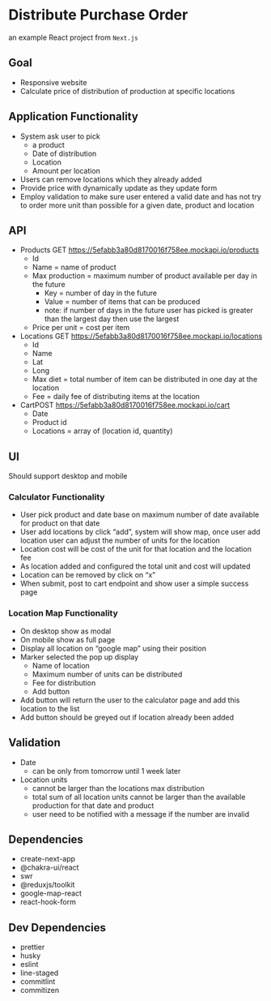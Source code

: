 # Distribute Purchase Order

an example React project from `Next.js`

## Goal

- Responsive website
- Calculate price of distribution of production at specific locations

## Application Functionality

- System ask user to pick
  - a product
  - Date of distribution
  - Location
  - Amount per location
- Users can remove locations which they already added
- Provide price with dynamically update as they update form
- Employ validation to make sure user entered a valid date and has not try to order more unit than possible for a given date, product and location

## API

- Products GET https://5efabb3a80d8170016f758ee.mockapi.io/products
  - Id
  - Name = name of product
  - Max production = maximum number of product available per day in the future
    - Key = number of day in the future
    - Value = number of items that can be produced
    - note: if number of days in the future user has picked is greater than the largest day then use the largest
  - Price per unit = cost per item
- Locations GET https://5efabb3a80d8170016f758ee.mockapi.io/locations
  - Id
  - Name
  - Lat
  - Long
  - Max diet = total number of item can be distributed in one day at the location
  - Fee = daily fee of distributing items at the location
- CartPOST https://5efabb3a80d8170016f758ee.mockapi.io/cart
  - Date
  - Product id
  - Locations = array of (location id, quantity)

## UI

Should support desktop and mobile

### Calculator Functionality

- User pick product and date base on maximum number of date available for product on that date
- User add locations by click “add”, system will show map, once user add location user can adjust the number of units for the location
- Location cost will be cost of the unit for that location and the location fee
- As location added and configured the total unit and cost will updated
- Location can be removed by click on “x”
- When submit, post to cart endpoint and show user a simple success page

### Location Map Functionality

- On desktop show as modal
- On mobile show as full page
- Display all location on “google map” using their position
- Marker selected the pop up display
  - Name of location
  - Maximum number of units can be distributed
  - Fee for distribution
  - Add button
- Add button will return the user to the calculator page and add this location to the list
- Add button should be greyed out if location already been added

## Validation

- Date
  - can be only from tomorrow until 1 week later
- Location units
  - cannot be larger than the locations max distribution
  - total sum of all location units cannot be larger than the available production for that date and product
  - user need to be notified with a message if the number are invalid

## Dependencies

- create-next-app
- @chakra-ui/react
- swr
- @reduxjs/toolkit
- google-map-react
- react-hook-form

## Dev Dependencies

- prettier
- husky
- eslint
- line-staged
- commitlint
- commitizen
